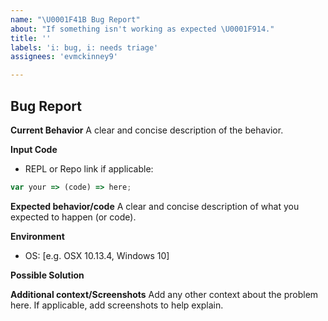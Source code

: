 ```yaml
---
name: "\U0001F41B Bug Report"
about: "If something isn't working as expected \U0001F914."
title: ''
labels: 'i: bug, i: needs triage'
assignees: 'evmckinney9'

---
```


## Bug Report

**Current Behavior**
A clear and concise description of the behavior.

**Input Code**
- REPL or Repo link if applicable:

```js
var your => (code) => here;
```

**Expected behavior/code**
A clear and concise description of what you expected to happen (or code).


**Environment**
- OS: [e.g. OSX 10.13.4, Windows 10]

**Possible Solution**
<!--- Only if you have suggestions on a fix for the bug -->

**Additional context/Screenshots**
Add any other context about the problem here. If applicable, add screenshots to help explain.
